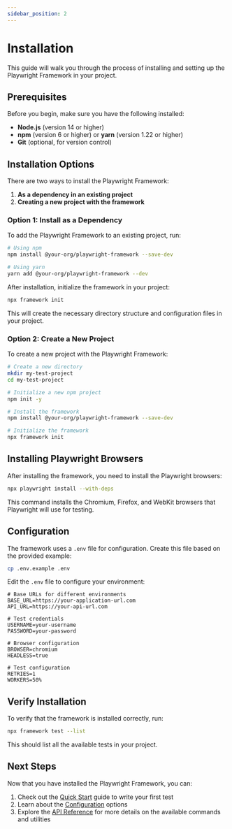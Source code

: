 ```yaml
---
sidebar_position: 2
---
```


# Installation

This guide will walk you through the process of installing and setting up the Playwright Framework in your project.

## Prerequisites

Before you begin, make sure you have the following installed:

- **Node.js** (version 14 or higher)
- **npm** (version 6 or higher) or **yarn** (version 1.22 or higher)
- **Git** (optional, for version control)

## Installation Options

There are two ways to install the Playwright Framework:

1. **As a dependency in an existing project**
2. **Creating a new project with the framework**

### Option 1: Install as a Dependency

To add the Playwright Framework to an existing project, run:

```bash
# Using npm
npm install @your-org/playwright-framework --save-dev

# Using yarn
yarn add @your-org/playwright-framework --dev
```

After installation, initialize the framework in your project:

```bash
npx framework init
```

This will create the necessary directory structure and configuration files in your project.

### Option 2: Create a New Project

To create a new project with the Playwright Framework:

```bash
# Create a new directory
mkdir my-test-project
cd my-test-project

# Initialize a new npm project
npm init -y

# Install the framework
npm install @your-org/playwright-framework --save-dev

# Initialize the framework
npx framework init
```

## Installing Playwright Browsers

After installing the framework, you need to install the Playwright browsers:

```bash
npx playwright install --with-deps
```

This command installs the Chromium, Firefox, and WebKit browsers that Playwright will use for testing.

## Configuration

The framework uses a `.env` file for configuration. Create this file based on the provided example:

```bash
cp .env.example .env
```

Edit the `.env` file to configure your environment:

```
# Base URLs for different environments
BASE_URL=https://your-application-url.com
API_URL=https://your-api-url.com

# Test credentials
USERNAME=your-username
PASSWORD=your-password

# Browser configuration
BROWSER=chromium
HEADLESS=true

# Test configuration
RETRIES=1
WORKERS=50%
```

## Verify Installation

To verify that the framework is installed correctly, run:

```bash
npx framework test --list
```

This should list all the available tests in your project.

## Next Steps

Now that you have installed the Playwright Framework, you can:

1. Check out the [Quick Start](quick-start) guide to write your first test
2. Learn about the [Configuration](configuration) options
3. Explore the [API Reference](../api/cli) for more details on the available commands and utilities
